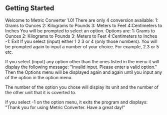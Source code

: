 ## Getting Started

Welcome to Metric Converter 1.0! 
There are only 4 conversion available:
    1: Grams to Ounces
    2: Kilograms to Pounds 
    3: Meters to Feet 
    4:Centimeters to Inches
You will be prompted to select an option. Options are:
    1: Grams to Ounces      2: Kilograms to Pounds 
    3: Meters to Feet       4:Centimeters to Inches
    -1: Exit
If you select (input) either 1 2 3 or 4 (only those numbers). You will be prompted again to input a number of your choice. For example, 2.3 or 5 etc.

If you select (input) any option other than the ones listed in the menu it will display the following message: "Invalid input. Please enter a valid option." Then the Options menu will be displayed again and again until you input any of the option in the option menu. 

The number of the option you chose will display its unit and the number of the other unit that it is coverted to.

If you select -1 on the option menu, it exits the program and displays: "Thank you for using Metric Converter. Have a great day!"